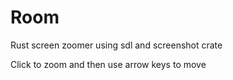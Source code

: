 # Room
Rust screen zoomer using sdl and screenshot crate

Click to zoom and then use arrow keys to move
